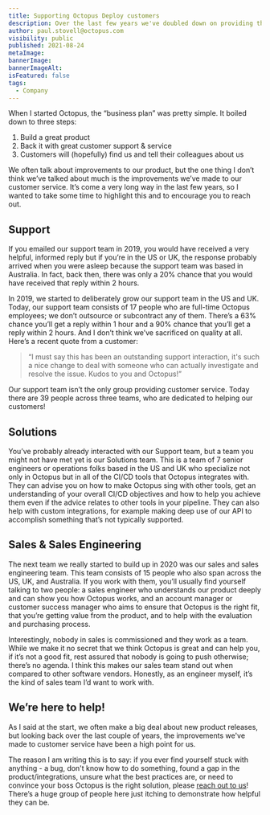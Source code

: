```yaml
---
title: Supporting Octopus Deploy customers
description: Over the last few years we've doubled down on providing the best support possible for our customers.
author: paul.stovell@octopus.com
visibility: public
published: 2021-08-24
metaImage: 
bannerImage: 
bannerImageAlt: 
isFeatured: false
tags:
  - Company
---
```


When I started Octopus, the “business plan” was pretty simple. It boiled down to three steps:

1. Build a great product
1. Back it with great customer support & service
1. Customers will (hopefully) find us and tell their colleagues about us

We often talk about improvements to our product, but the one thing I don’t think we’ve talked about much is the improvements we’ve made to our customer service. It’s come a very long way in the last few years, so I wanted to take some time to highlight this and to encourage you to reach out. 

## Support

If you emailed our support team in 2019, you would have received a very helpful, informed reply but if you’re in the US or UK, the response probably arrived when you were asleep because the support team was based in Australia. In fact, back then, there was only a 20% chance that you would have received that reply within 2 hours. 

In 2019, we started to deliberately grow our support team in the US and UK. Today, our support team consists of 17 people who are full-time Octopus employees; we don’t outsource or subcontract any of them. There’s a 63% chance you’ll get a reply within 1 hour and a 90% chance that you’ll get a reply within 2 hours. And I don’t think we’ve sacrificed on quality at all. Here’s a recent quote from a customer:

> “I must say this has been an outstanding support interaction, it's such a nice change to deal with someone who can actually investigate and resolve the issue. Kudos to you and Octopus!”

Our support team isn’t the only group providing customer service. Today there are 39 people across three teams, who are dedicated to helping our customers!

## Solutions

You’ve probably already interacted with our Support team, but a team you might not have met yet is our Solutions team. This is a team of 7 senior engineers or operations folks based in the US and UK who specialize not only in Octopus but in all of the CI/CD tools that Octopus integrates with. They can advise you on how to make Octopus sing with other tools, get an understanding of your overall CI/CD objectives and how to help you achieve them even if the advice relates to other tools in your pipeline. They can also help with custom integrations, for example making deep use of our API to accomplish something that’s not typically supported.

## Sales & Sales Engineering

The next team we really started to build up in 2020 was our sales and sales engineering team. This team consists of 15 people who also span across the US, UK, and Australia. If you work with them, you’ll usually find yourself talking to two people: a sales engineer who understands our product deeply and can show you how Octopus works, and an account manager or customer success manager who aims to ensure that Octopus is the right fit, that you’re getting value from the product, and to help with the evaluation and purchasing process. 

Interestingly, nobody in sales is commissioned and they work as a team. While we make it no secret that we think Octopus is great and can help you, if it’s not a good fit, rest assured that nobody is going to push otherwise; there’s no agenda. I think this makes our sales team stand out when compared to other software vendors. Honestly, as an engineer myself, it’s the kind of sales team I’d want to work with. 

## We’re here to help!

As I said at the start, we often make a big deal about new product releases, but looking back over the last couple of years, the improvements we've made to customer service have been a high point for us.

The reason I am writing this is to say: if you ever find yourself stuck with anything - a bug, don't know how to do something, found a gap in the product/integrations, unsure what the best practices are, or need to convince your boss Octopus is the right solution, please [reach out to us](https://octopus.com/support)! There’s a huge group of people here just itching to demonstrate how helpful they can be. 
